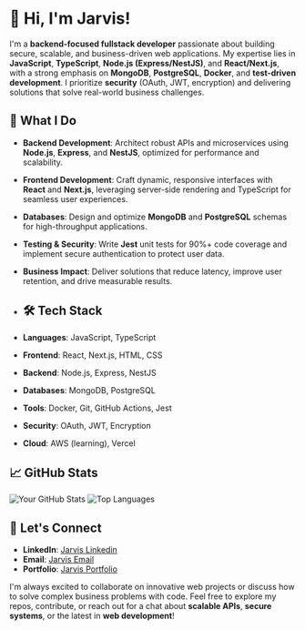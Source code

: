 # 👋 Hi, I'm Jarvis!

I'm a **backend-focused fullstack developer** passionate about building secure, scalable, and business-driven web applications. My expertise lies in **JavaScript**, **TypeScript**, **Node.js (Express/NestJS)**, and **React/Next.js**, with a strong emphasis on **MongoDB**, **PostgreSQL**, **Docker**, and **test-driven development**. I prioritize **security** (OAuth, JWT, encryption) and delivering solutions that solve real-world business challenges.

## 🚀 What I Do
- **Backend Development**: Architect robust APIs and microservices using **Node.js**, **Express**, and **NestJS**, optimized for performance and scalability.
- **Frontend Development**: Craft dynamic, responsive interfaces with **React** and **Next.js**, leveraging server-side rendering and TypeScript for seamless user experiences.
- **Databases**: Design and optimize **MongoDB** and **PostgreSQL** schemas for high-throughput applications.
- **Testing & Security**: Write **Jest** unit tests for 90%+ code coverage and implement secure authentication to protect user data.
- **Business Impact**: Deliver solutions that reduce latency, improve user retention, and drive measurable results.

- ## 🛠️ Tech Stack
- **Languages**: JavaScript, TypeScript
- **Frontend**: React, Next.js, HTML, CSS
- **Backend**: Node.js, Express, NestJS
- **Databases**: MongoDB, PostgreSQL
- **Tools**: Docker, Git, GitHub Actions, Jest
- **Security**: OAuth, JWT, Encryption
- **Cloud**: AWS (learning), Vercel

## 📈 GitHub Stats
![Your GitHub Stats](https://github-readme-stats.vercel.app/api?username=samuel-jarvis&show_icons=true&theme=radical)
![Top Languages](https://github-readme-stats.vercel.app/api/top-langs/?username=samuel-jarvis&layout=compact&theme=radical)

## 🤝 Let's Connect
- **LinkedIn**: [Jarvis Linkedin](https://www.linkedin.com/in/samuel-jarvis-dev)
- **Email**: [Jarvis Email](samueljarvis244@gmail.com)
- **Portfolio**: [Jarvis Portfolio](https://jarvis.cc.cc)

I'm always excited to collaborate on innovative web projects or discuss how to solve complex business problems with code. Feel free to explore my repos, contribute, or reach out for a chat about **scalable APIs**, **secure systems**, or the latest in **web development**!
